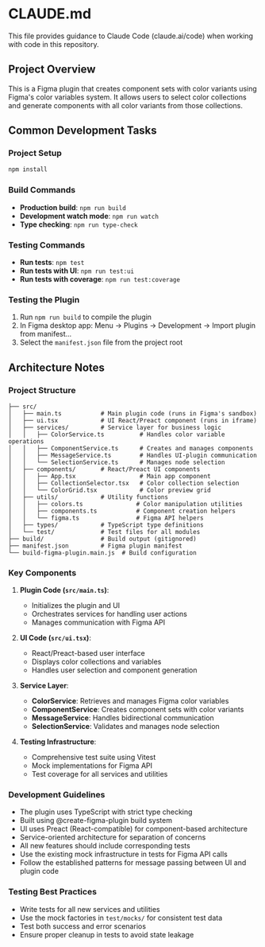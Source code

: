 # CLAUDE.md

This file provides guidance to Claude Code (claude.ai/code) when working with code in this repository.

## Project Overview

This is a Figma plugin that creates component sets with color variants using Figma's color variables system. It allows users to select color collections and generate components with all color variants from those collections.

## Common Development Tasks

### Project Setup
```bash
npm install
```

### Build Commands
- **Production build**: `npm run build`
- **Development watch mode**: `npm run watch`
- **Type checking**: `npm run type-check`

### Testing Commands
- **Run tests**: `npm test`
- **Run tests with UI**: `npm run test:ui`
- **Run tests with coverage**: `npm run test:coverage`

### Testing the Plugin
1. Run `npm run build` to compile the plugin
2. In Figma desktop app: Menu → Plugins → Development → Import plugin from manifest...
3. Select the `manifest.json` file from the project root

## Architecture Notes

### Project Structure
```
├── src/
│   ├── main.ts           # Main plugin code (runs in Figma's sandbox)
│   ├── ui.tsx            # UI React/Preact component (runs in iframe)
│   ├── services/         # Service layer for business logic
│   │   ├── ColorService.ts          # Handles color variable operations
│   │   ├── ComponentService.ts      # Creates and manages components
│   │   ├── MessageService.ts        # Handles UI-plugin communication
│   │   └── SelectionService.ts      # Manages node selection
│   ├── components/       # React/Preact UI components
│   │   ├── App.tsx                  # Main app component
│   │   ├── CollectionSelector.tsx   # Color collection selection
│   │   └── ColorGrid.tsx            # Color preview grid
│   ├── utils/            # Utility functions
│   │   ├── colors.ts               # Color manipulation utilities
│   │   ├── components.ts           # Component creation helpers
│   │   └── figma.ts                # Figma API helpers
│   ├── types/            # TypeScript type definitions
│   └── test/             # Test files for all modules
├── build/                # Build output (gitignored)
├── manifest.json         # Figma plugin manifest
└── build-figma-plugin.main.js  # Build configuration
```

### Key Components

1. **Plugin Code (`src/main.ts`)**:
   - Initializes the plugin and UI
   - Orchestrates services for handling user actions
   - Manages communication with Figma API

2. **UI Code (`src/ui.tsx`)**:
   - React/Preact-based user interface
   - Displays color collections and variables
   - Handles user selection and component generation

3. **Service Layer**:
   - **ColorService**: Retrieves and manages Figma color variables
   - **ComponentService**: Creates component sets with color variants
   - **MessageService**: Handles bidirectional communication
   - **SelectionService**: Validates and manages node selection

4. **Testing Infrastructure**:
   - Comprehensive test suite using Vitest
   - Mock implementations for Figma API
   - Test coverage for all services and utilities

### Development Guidelines

- The plugin uses TypeScript with strict type checking
- Built using @create-figma-plugin build system
- UI uses Preact (React-compatible) for component-based architecture
- Service-oriented architecture for separation of concerns
- All new features should include corresponding tests
- Use the existing mock infrastructure in tests for Figma API calls
- Follow the established patterns for message passing between UI and plugin code

### Testing Best Practices

- Write tests for all new services and utilities
- Use the mock factories in `test/mocks/` for consistent test data
- Test both success and error scenarios
- Ensure proper cleanup in tests to avoid state leakage